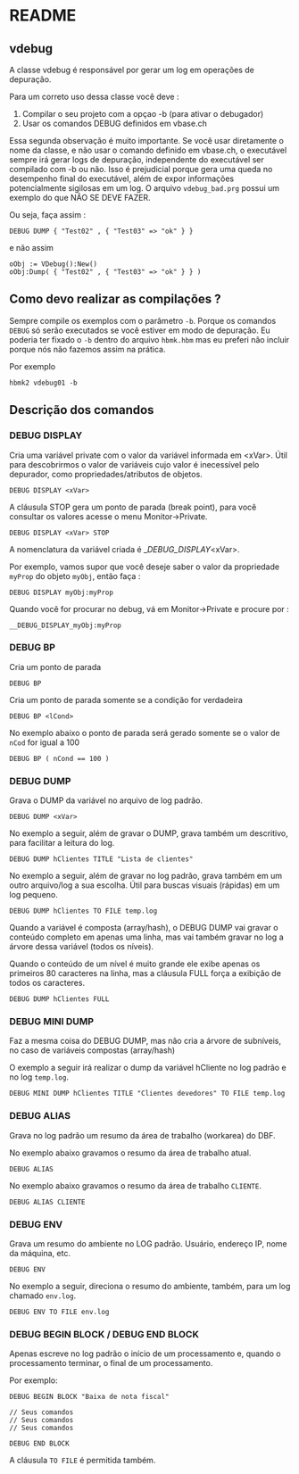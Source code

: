 # README #

## vdebug ##

A classe vdebug é responsável por gerar um log em operações de depuração. 

Para um correto uso dessa classe você deve :

1. Compilar o seu projeto com a opçao -b (para ativar o debugador)
1. Usar os comandos DEBUG definidos em vbase.ch

Essa segunda observação é muito importante. Se você usar diretamente o nome da classe, e não usar o comando definido em vbase.ch, o executável sempre irá gerar logs de depuração, independente do executável ser compilado com -b ou não. Isso é prejudicial porque gera uma queda no desempenho final do executável, além de expor informações potencialmente sigilosas em um log. O arquivo `vdebug_bad.prg` possui um exemplo do que NÃO SE DEVE FAZER.

Ou seja, faça assim :

````
DEBUG DUMP { "Test02" , { "Test03" => "ok" } } 
````

e não assim

````
oObj := VDebug():New()
oObj:Dump( { "Test02" , { "Test03" => "ok" } } )
````

## Como devo realizar as compilações ? ##

Sempre compile os exemplos com o parâmetro `-b`. Porque os comandos `DEBUG` só serão executados se você estiver em modo de depuração. Eu poderia ter fixado o `-b` dentro do arquivo `hbmk.hbm` mas eu preferi não incluir porque nós não fazemos assim na prática. 

Por exemplo
````
hbmk2 vdebug01 -b
````

## Descrição dos comandos

### DEBUG DISPLAY

Cria uma variável private com o valor da variável informada em \<xVar>. Útil para descobrirmos o valor de variáveis cujo valor é inecessível pelo depurador, como propriedades/atributos de objetos.

````
DEBUG DISPLAY <xVar>
````

A cláusula STOP gera um ponto de parada (break point), para você consultar os valores acesse o menu Monitor->Private. 

````
DEBUG DISPLAY <xVar> STOP
````

A nomenclatura da variável criada é __DEBUG_DISPLAY_\<xVar>. 

Por exemplo, vamos supor que você deseje saber o valor da propriedade `myProp` do objeto `myObj`, então faça :

````
DEBUG DISPLAY myObj:myProp
````

Quando você for procurar no debug, vá em Monitor->Private e procure por :

````
__DEBUG_DISPLAY_myObj:myProp
````

###  DEBUG BP

Cria um ponto de parada

````
DEBUG BP
````

Cria um ponto de parada somente se a condição <lCond> for verdadeira

````
DEBUG BP <lCond>
````

No exemplo abaixo o ponto de parada será gerado somente se o valor de `nCod` for igual a 100

````
DEBUG BP ( nCond == 100 )
````

###  DEBUG DUMP

Grava o DUMP da variável <xVar> no arquivo de log padrão.

````
DEBUG DUMP <xVar>
````

No exemplo a seguir, além de gravar o DUMP, grava também um descritivo, para facilitar a leitura do log.

````
DEBUG DUMP hClientes TITLE "Lista de clientes"
````

No exemplo a seguir, além de gravar no log padrão, grava também em um outro arquivo/log a sua escolha. Útil para buscas visuais (rápidas) em um log pequeno.

````
DEBUG DUMP hClientes TO FILE temp.log
````

Quando a variável é composta (array/hash), o DEBUG DUMP vai gravar o conteúdo completo em apenas uma linha, mas vai também gravar no log a árvore dessa variável (todos os níveis). 

Quando o conteúdo de um nível é muito grande ele exibe apenas os primeiros 80 caracteres na linha, mas a cláusula FULL força a exibição de todos os caracteres.


````
DEBUG DUMP hClientes FULL
````

###  DEBUG MINI DUMP

Faz a mesma coisa do DEBUG DUMP, mas não cria a árvore de subníveis, no caso de variáveis compostas (array/hash)

O exemplo a seguir irá realizar o dump da variável hCliente no log padrão e no log `temp.log`.

````
DEBUG MINI DUMP hClientes TITLE "Clientes devedores" TO FILE temp.log 
````

###  DEBUG ALIAS

Grava no log padrão um resumo da área de trabalho (workarea) do DBF.

No exemplo abaixo gravamos o resumo da área de trabalho atual.

````
DEBUG ALIAS
````

No exemplo abaixo gravamos o resumo da área de trabalho `CLIENTE`.

````
DEBUG ALIAS CLIENTE
````

###  DEBUG ENV

Grava um resumo do ambiente no LOG padrão. Usuário, endereço IP, nome da máquina, etc.

````
DEBUG ENV
````

No exemplo a seguir, direciona o resumo do ambiente, também, para um log chamado `env.log`.

````
DEBUG ENV TO FILE env.log
````

###  DEBUG BEGIN BLOCK / DEBUG END BLOCK

Apenas escreve no log padrão o início de um processamento e, quando o processamento terminar, o final de um processamento.

Por exemplo:

````
DEBUG BEGIN BLOCK "Baixa de nota fiscal"

// Seus comandos 
// Seus comandos 
// Seus comandos 

DEBUG END BLOCK
````

A cláusula `TO FILE` é permitida também. 
